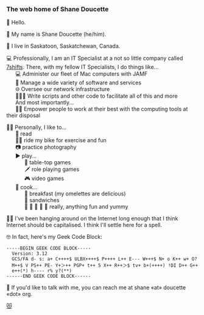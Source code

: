 ### The web home of Shane Doucette

👋 Hello.  

📛 My name is Shane Doucette (he/him).

📍 I live in Saskatoon, Saskatchewan, Canada.  

💻 Professionally, I am an IT Specialist at a not so little company called [7shifts](https://7shifts.com). There, with my fellow IT Specialists, I do things like...  
      💻 Administer our fleet of Mac computers with JAMF  
      💾 Manage a wide variety of software and services  
      🌐 Oversee our network infrastructure  
      👨🏻‍💻 Write scripts and other code to facilitate all of this and more  
      And most importantly...  
      🙋‍♀️ Empower people to work at their best with the computing tools at their disposal  
      
🧔🏻 Personally, I like to...  
      📖 read  
      🚴‍♀️ ride my bike for exercise and fun  
      📷 practice photography  
      ▶️ play...  
            🎲 table-top games  
            🗡 role playing games  
            🎮 video games  
      🥘 cook...  
            🍳 breakfast (my omelettes are delicious)  
            🥪 sandwiches  
            🍔 🍝 🍗 🥞 🌮 really, anything fun and yummy  

🏄‍♀️ I've been hanging around on the Internet long enough that I think Internet should be capitalised. I think I'll settle here for a spell.

🤓 In fact, here's my Geek Code Block:
```
-----BEGIN GEEK CODE BLOCK-----
  Version: 3.12
  GCS/FA d- s: a+ C++++$ ULBX++++$ P++++ L++ E--- W+++$ N+ o K++ w+ O? 
  M++$ V PS++ PE- Y+＞++ PGP+ t++ 5 X++ R++＞$ tv+ b+(++++) !DI D++ G++ 
  e++(*) h---- r% y?(**)
------END GEEK CODE BLOCK------
```

📧 If you'd like to talk with me, you can reach me at shane «at» doucette «dot» org.  



[😻](assets/images/cat.jpg)  
